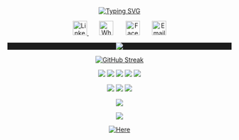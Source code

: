 <!-- TITLE -->
<p align="center">
<a href="https://github.com/RicManByakugan">
<a href="https://git.io/typing-svg"><img src="https://readme-typing-svg.demolab.com?font=product+sans&amp;size=30&amp;duration=10&amp;pause=1000&amp;repeat=false&amp;center=true&amp;lines=Eric+Ratovonirina" alt="Typing SVG" /></a>
</p>

<!-- SOCIAL -->
<p align="center">
  <a href="https://www.linkedin.com/in/eric-ratovonirina-a5480a1bb/" target="_blank">
  <img width="32px" alt="LinkedIn" title="LinkedIn" src="https://cdn-icons-png.flaticon.com/128/4494/4494497.png"/>
  </a>
  &#8287;&#8287;&#8287;&#8287;&#8287;
  <a href="https://wa.me/+261342487719" target="_blank"><img width="32px" alt="WhatsApp" title="WhatsApp" src="https://cdn-icons-png.flaticon.com/128/733/733585.png"/></a>
  &#8287;&#8287;&#8287;&#8287;&#8287;
  <a href="https://web.facebook.com/Byakugan.64" target="_blank"><img width="32px" alt="Facebook" title="Facebook" src="https://cdn-icons-png.flaticon.com/128/733/733547.png"/></a>
  &#8287;&#8287;&#8287;&#8287;&#8287;
  <a href="mailto:eric.ratovonirina@gmail.com" target="_blank"><img width="32px" alt="Email" title="Email" src="https://cdn-icons-png.flaticon.com/128/732/732200.png"/></a>
</p>



<!-- SUBTITLE -->
<p align="center" style="background: #1c1c1c;">  
  <img src="https://readme-typing-svg.herokuapp.com?font=product+sans&amp;color=06ACBD&amp;center=true&amp;lines=Full-stack+web+and+app+developer;Always+learning+new+things;3%2B+years+of+coding+experience&amp;duration=6000">
</p>


<!-- STAT -->
<p align="center"> 
    <a href="https://git.io/streak-stats"><img src="https://github-readme-streak-stats.herokuapp.com?user=RicManByakugan&theme=dark" alt="GitHub Streak" /></a>
</p>

<!-- SKILLS -->
<p align="center">
<img src="https://img.shields.io/badge/Java-ED8B00?style=for-the-badge&logo=openjdk&logoColor=white"/>
<img src="https://img.shields.io/badge/Python-3776AB?style=for-the-badge&logo=python&logoColor=white"/>
<img src="https://img.shields.io/badge/JavaScript-F7DF1E?style=for-the-badge&logo=javascript&logoColor=black"/>
<img src="https://img.shields.io/badge/TypeScript-007ACC?style=for-the-badge&logo=typescript&logoColor=white"/>
<img src="https://img.shields.io/badge/PHP-777BB4?style=for-the-badge&logo=php&logoColor=white"/>
</p>
<p align="center">
<img src="https://img.shields.io/badge/MongoDB-4EA94B?style=for-the-badge&logo=mongodb&logoColor=white"/>
<img src="https://img.shields.io/badge/MySQL-005C84?style=for-the-badge&logo=mysql&logoColor=white"/>
<img src="https://img.shields.io/badge/PostgreSQL-316192?style=for-the-badge&logo=postgresql&logoColor=white"/>
</p>

<!-- VISIT COUNT -->
<p align="center">
  <img src="https://api.visitorbadge.io/api/VisitorHit?user=RicManByakugan&repo=RicManByakugan&countColor=%2308E8FF"/>
</p>
<p align="center">  
  <img src="https://readme-typing-svg.herokuapp.com?font=product+sans&amp;color=06ACBD&amp;center=true&amp;lines=Visit+my+portfolio&amp;duration=1000&amp;repeat=false">
</p>
<p align="center">
  <a href="https://ratovonirina.onrender.com/">
    <img src="https://img.shields.io/badge/Here-%2308E8FF.svg?style=for-the-badge&logo=github&logoColor=white" alt="Here">
  </a>
</p>